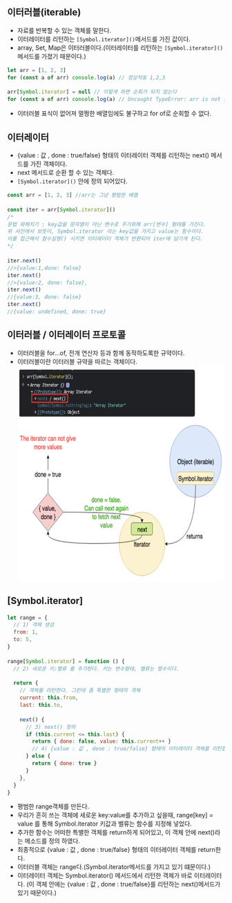 ## 이터러블(iterable)

- 자료를 반복할 수 있는 객체를 말한다.
- 이터레이터를 리턴하는 `[Symbol.iterator]()`메서드를 가진 값이다.
- array, Set, Map은 이터러블이다.(이터레이터를 리턴하는 `[Symbol.iterator]()`메서드를 가졌기 때문이다.)

```js
let arr = [1, 2, 3]
for (const a of arr) console.log(a) // 정상작동 1,2,3

arr[Symbol.iterator] = null // 이렇게 하면 순회가 되지 않는다
for (const a of arr) console.log(a) // Uncaught TypeError: arr is not iterable
```

- 이터러블 표식이 없어져 멀쩡한 배열임에도 불구하고 for of로 순회할 수 없다.

## 이터레이터

- {value : 값 , done : true/false} 형태의 이터레이터 객체를 리턴하는 next() 메서드를 가진 객체이다.
- next 메서드로 순환 할 수 있는 객체다.
- `[Symbol.iterator]()` 안에 정의 되어있다.

```js
const arr = [1, 2, 3] //arr는 그냥 평범한 배열

const iter = arr[Symbol.iterator]()
/*
문법 파헤치기 : key값을 문자열이 아닌 변수로 주기위해 arr[변수] 형태를 가진다.
위 사진에서 보듯이, Symbol.iterator 라는 key값을 가지고 value는 함수이다. 
이를 접근해서 함수실행() 시키면 이터레이터 객체가 반환되어 iter에 담기게 된다.
*/

iter.next()
//>{value:1,done: false}
iter.next()
//>{value:2, done: false},
iter.next()
//{value:3, done: false}
iter.next()
//{value: undefined, done: true}
```

## 이터러블 / 이터레이터 프로토콜

- 이터러블을 for...of, 전개 연산자 등과 함께 동작하도록한 규약이다.
- 이터러블이란 이터러블 규약을 따르는 객체이다.
  <img src="../../Img/이터러블&이터레이터.png" width="700px" height="500px">

## [Symbol.iterator]

```js
let range = {
  // 1) 객체 생성
  from: 1,
  to: 5,
}

range[Symbol.iterator] = function () {
  // 2) 새로운 키:밸류 를 추가한다. 키는 변수형태, 밸류는 함수이다.

  return {
    // 객체를 리턴한다. 그런데 좀 특별한 형태의 객체
    current: this.from,
    last: this.to,

    next() {
      // 3) next() 정의
      if (this.current <= this.last) {
        return { done: false, value: this.current++ }
        // 4) {value : 값 , done : true/false} 형태의 이터레이터 객체를 리턴합니다.
      } else {
        return { done: true }
      }
    },
  }
}
```

- 평범한 range객체를 만든다.
- 우리가 흔히 쓰는 객체에 새로운 key:value를 추가하고 싶을때, range[key] = value 를 통해 Symbol.iterator 키값과 밸류는 함수를 지정해 넣었다.
- 추가한 함수는 어떠한 특별한 객체를 return하게 되어있고, 이 객체 안에 next()라는 메소드를 정의 하였다.
- 최종적으로 {value : 값 , done : true/false} 형태의 이터레이터 객체를 return한다.
- 이터러블 객체는 range다.(Symbol.iterator메서드를 가지고 있기 떄문이다.)
- 이터레이터 객체는 Symbol.iterator() 메서드에서 리턴한 객체가 바로 이터레이터다. (이 객체 안에는 {value : 값 , done : true/false}를 리턴하는 next()메서드가 있기 때문이다.)
